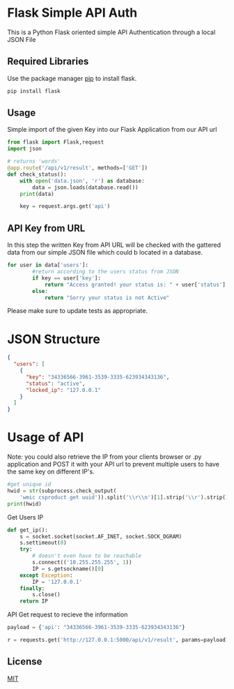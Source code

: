 # Flask Simple API Auth

This is a Python Flask oriented simple API Authentication through a local JSON File

## Required Libraries

Use the package manager [pip](https://pip.pypa.io/en/stable/) to install flask.

```bash
pip install flask
```

## Usage
Simple import of the given Key into our Flask Application from our API url
```python
from flask import Flask,request
import json

# returns 'words'
@app.route('/api/v1/result', methods=['GET'])
def check_status():
    with open('data.json', 'r') as database:
        data = json.loads(database.read())
    print(data)

    key = request.args.get('api')
```

## API Key from URL
In this step the written Key from API URL will be checked with the gattered data from our simple JSON file which could b located in a database.
```python
for user in data['users']:
        #return according to the users status from JSON
        if key == user['key']:
            return "Access granted! your status is: " + user['status']
        else:
            return "Sorry your status is not Active"
```

Please make sure to update tests as appropriate.

# JSON Structure
```json
{
  "users": [
    {
      "key": "34336566-3961-3539-3335-623934343136",
      "status": "active",
      "locked_ip": "127.0.0.1"
    }
  ]
}
```

# Usage of API
Note: you could also retrieve the IP from your clients browser or .py application and POST it with your API url to prevent multiple users to have the same key on different IP's.

```python
#get unique id
hwid = str(subprocess.check_output(
    'wmic csproduct get uuid')).split('\\r\\n')[1].strip('\\r').strip()
print(hwid)
```
Get Users IP
```python
def get_ip():
    s = socket.socket(socket.AF_INET, socket.SOCK_DGRAM)
    s.settimeout(0)
    try:
        # doesn't even have to be reachable
        s.connect(('10.255.255.255', 1))
        IP = s.getsockname()[0]
    except Exception:
        IP = '127.0.0.1'
    finally:
        s.close()
    return IP
```

API Get request to recieve the information
```python
payload = {'api': "34336566-3961-3539-3335-623934343136"}

r = requests.get('http://127.0.0.1:5000/api/v1/result', params=payload)
```

## License
[MIT](https://choosealicense.com/licenses/mit/)
